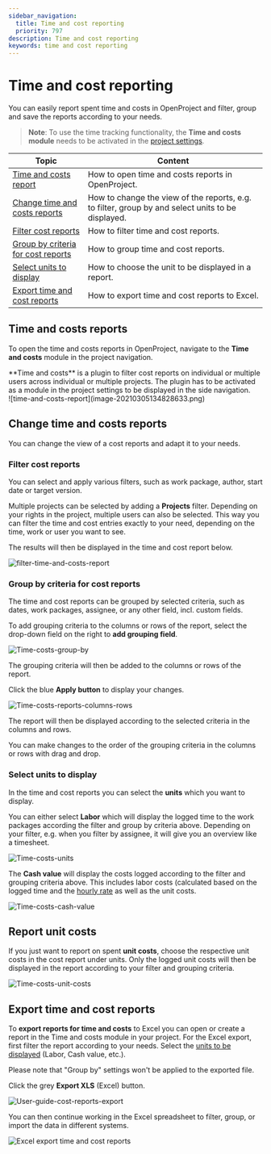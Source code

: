 ```yaml
---
sidebar_navigation:
  title: Time and cost reporting
  priority: 797
description: Time and cost reporting
keywords: time and cost reporting
---
```


# Time and cost reporting

You can easily report spent time and costs in OpenProject and filter, group and save the reports according to your needs.

> **Note**: To use the time tracking functionality, the **Time and costs module** needs to be activated in the [project settings](../../projects/project-settings/modules/).


| Topic                                                                     | Content                                                                                           |
|---------------------------------------------------------------------------|---------------------------------------------------------------------------------------------------|
| [Time and costs report](#time-and-costs-reports)                          | How to open time and costs reports in OpenProject.                                                |
| [Change time and costs reports](#change-time-and-costs-reports)           | How to change the view of the reports, e.g. to filter, group by and select units to be displayed. |
| [Filter cost reports](#filter-cost-reports)                               | How to filter time and cost reports.                                                              |
| [Group by criteria for cost reports](#group-by-criteria-for-cost-reports) | How to group time and cost reports.                                                               |
| [Select units to display](#select-units-to-display)                       | How to choose the unit to be displayed in a report.                                               |
| [Export time and cost reports](#export-time-and-cost-reports)             | How to export time and cost reports to Excel.                                                     |

## Time and costs reports

To open the time and costs reports in OpenProject, navigate to the **Time and costs** module in the project navigation.

<div class="glossary">
**Time and costs** is a plugin to filter cost reports on individual or multiple users across individual or multiple projects. The plugin has to be activated as a module in the project settings to be displayed in the side navigation.
</div>
![time-and-costs-report](image-20210305134828633.png)

## Change time and costs reports

You can change the view of a cost reports and adapt it to your needs.

### Filter cost reports

You can select and apply various filters, such as work package, author, start date or target version.

Multiple projects can be selected by adding a **Projects** filter. 
Depending on your rights in the project, multiple users can also be selected. This way you can filter the time and cost entries exactly to your need, depending on the time, work or user you want to see.

The results will then be displayed in the time and cost report below.

![filter-time-and-costs-report](image-20210305134143475.png)

### Group by criteria for cost reports

The time and cost reports can be grouped by selected criteria, such as dates, work packages, assignee, or any other field, incl. custom fields.

To add grouping criteria to the columns or rows of the report, select the drop-down field on the right to **add grouping field**.

![Time-costs-group-by](Time-cots-group-by.png)

The grouping criteria will then be added to the columns or rows of the report. 

Click the blue **Apply button** to display your changes.

![Time-costs-reports-columns-rows](Time-costs-reports-columns-rows.png)

The report will then be displayed according to the selected criteria in the columns and rows.

You can make changes to the order of the grouping criteria in the columns or rows with drag and drop.

### Select units to display

In the time and cost reports you can select the **units** which you want to display.

You can either select **Labor** which will display the logged time to the work packages according the filter and group by criteria above. Depending on your filter, e.g. when you filter by assignee, it will give you an overview like a timesheet.

![Time-costs-units](Time-costs-units-1574773348146.png)

The **Cash value** will display the costs logged according to the filter and grouping criteria above. This includes labor costs (calculated based on the logged time and the [hourly rate](../time-tracking#define-hourly-rate-for-labor-costs) as well as the unit costs.

![Time-costs-cash-value](Time-costs-cash-value.png)

## Report unit costs

If you just want to report on spent **unit costs**, choose the respective unit costs in the cost report under units. Only the logged unit costs will then be displayed in the report according to your filter and grouping criteria.

![Time-costs-unit-costs](Time-costs-unit-costs.png)

## Export time and cost reports

To **export reports for time and costs** to Excel you can open or create a report in the Time and costs module in your project. For the Excel export, first filter the report according to your needs. Select the [units to be displayed](#select-units-to-display) (Labor, Cash value, etc.).

Please note that "Group by" settings won't be applied to the exported file.

Click the grey **Export XLS** (Excel) button.

![User-guide-cost-reports-export](User-guide-cost-reports-export.png)

You can then continue working in the Excel spreadsheet to filter, group, or import the data in different systems.

![Excel export time and cost reports](image-20200212131921959.png)
